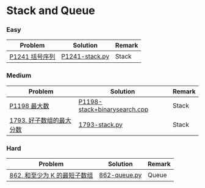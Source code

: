 # Stack and Queue

### Easy

| Problem | Solution | Remark |
| ------- | -------- | ------ |
| [P1241 括号序列](https://www.luogu.com.cn/problem/P1241)  | [P1241-stack.py](https://github.com/chuzhumin98/PythonForMillions/blob/main/luogu/P1241-stack.py)  |  Stack      |



### Medium

| Problem                                                      | Solution                                                     | Remark |
| ------------------------------------------------------------ | ------------------------------------------------------------ | ------ |
| [P1198 最大数](https://www.luogu.com.cn/problem/P1198)  | [P1198-stack+binarysearch.cpp](https://github.com/chuzhumin98/PythonForMillions/blob/main/luogu/P1198-stack%2Bbinarysearch.cpp) |   Stack     |
| [1793. 好子数组的最大分数](https://leetcode.cn/problems/maximum-score-of-a-good-subarray/) | [1793-stack.py](https://github.com/chuzhumin98/PythonForMillions/blob/main/LeetCode/1793-stack.py) | Stack |



### Hard

| Problem | Solution | Remark |
| ------- | -------- | ------ |
| [862. 和至少为 K 的最短子数组](https://leetcode.cn/problems/shortest-subarray-with-sum-at-least-k/)  | [862-queue.py](https://github.com/chuzhumin98/PythonForMillions/blob/main/LeetCode/862-queue.py)  |  Queue      |